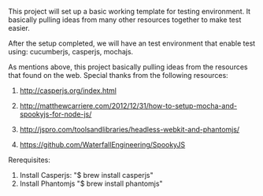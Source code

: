 This project will set up a basic working template for testing environment. It basically pulling ideas from many other resources together to make test easier.

After the setup completed, we will have an test environment that enable test using: cucumberjs, casperjs, mochajs.

As mentions above, this project basically pulling ideas from the resources that found on the web. Special thanks from the following resources:

1. http://casperjs.org/index.html

2. http://matthewcarriere.com/2012/12/31/how-to-setup-mocha-and-spookyjs-for-node-js/

3. http://jspro.com/toolsandlibraries/headless-webkit-and-phantomjs/

4. https://github.com/WaterfallEngineering/SpookyJS


Rerequisites:
1. Install Casperjs: "$ brew install casperjs"
2. Install Phantomjs "$ brew install phantomjs"
